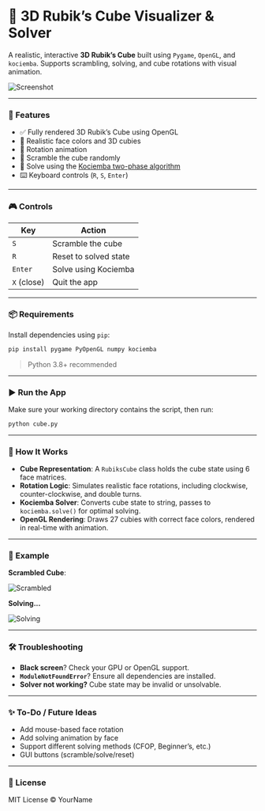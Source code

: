 
# 🧊 3D Rubik’s Cube Visualizer & Solver

A realistic, interactive **3D Rubik’s Cube** built using `Pygame`, `OpenGL`, and `kociemba`. Supports scrambling, solving, and cube rotations with visual animation.

![Screenshot](screenshot.png)

---

### 🚀 Features

- ✅ Fully rendered 3D Rubik’s Cube using OpenGL
- 🎨 Realistic face colors and 3D cubies
- 🔁 Rotation animation
- 🔄 Scramble the cube randomly
- 🤖 Solve using the [Kociemba two-phase algorithm](https://github.com/muodov/kociemba)
- ⌨️ Keyboard controls (`R`, `S`, `Enter`)

---

### 🎮 Controls

| Key         | Action               |
|-------------|----------------------|
| `S`         | Scramble the cube    |
| `R`         | Reset to solved state |
| `Enter`     | Solve using Kociemba |
| `X` (close) | Quit the app         |

---

### 📦 Requirements

Install dependencies using `pip`:

```bash
pip install pygame PyOpenGL numpy kociemba
```

> Python 3.8+ recommended

---

### ▶️ Run the App

Make sure your working directory contains the script, then run:

```bash
python cube.py
```

---

### 🧠 How It Works

- **Cube Representation**: A `RubiksCube` class holds the cube state using 6 face matrices.
- **Rotation Logic**: Simulates realistic face rotations, including clockwise, counter-clockwise, and double turns.
- **Kociemba Solver**: Converts cube state to string, passes to `kociemba.solve()` for optimal solving.
- **OpenGL Rendering**: Draws 27 cubies with correct face colors, rendered in real-time with animation.

---

### 📸 Example

**Scrambled Cube**:

![Scrambled](example_scramble.png)

**Solving...**

![Solving](example_solving.png)

---

### 🛠️ Troubleshooting

- **Black screen**? Check your GPU or OpenGL support.
- **`ModuleNotFoundError`**? Ensure all dependencies are installed.
- **Solver not working?** Cube state may be invalid or unsolvable.

---

### ✨ To-Do / Future Ideas

- Add mouse-based face rotation
- Add solving animation by face
- Support different solving methods (CFOP, Beginner’s, etc.)
- GUI buttons (scramble/solve/reset)

---

### 📄 License

MIT License © YourName
